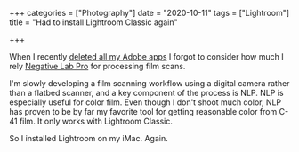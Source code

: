 +++
categories = ["Photography"]
date = "2020-10-11"
tags = ["Lightroom"]
title = "Had to install Lightroom Classic again"

+++

When I recently [deleted all my Adobe apps](https://www.baty.net/2020/deleting-adobe/) I forgot to consider how much I rely [Negative Lab Pro](https://www.negativelabpro.com) for processing film scans.

I'm slowly developing a film scanning workflow using a digital camera rather than a flatbed scanner, and a key component of the process is NLP. NLP is especially useful for color film. Even though I don't shoot much color, NLP has proven to be by far my favorite tool for getting reasonable color from C-41 film. It only works with Lightroom Classic.

So I installed Lightroom on my iMac. Again.

